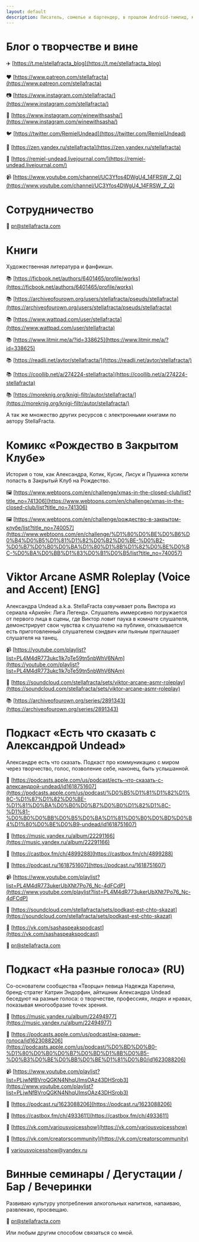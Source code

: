 ```yaml
---
layout: default
description: Писатель, сомелье и бартендер, в прошлом Android-тимлид, мама-кошка с вампирскими клыками.
---
```


# Блог о творчестве и вине

✈️ [https://t.me/stellafracta_blog](https://t.me/stellafracta_blog)

❤️ [https://www.patreon.com/stellafracta](https://www.patreon.com/stellafracta)

📷 [https://www.instagram.com/stellafracta/](https://www.instagram.com/stellafracta/)

🍷 [https://www.instagram.com/winewithsasha/](https://www.instagram.com/winewithsasha/)

🐦 [https://twitter.com/RemielUndead](https://twitter.com/RemielUndead)

🔗 [https://zen.yandex.ru/stellafracta](https://zen.yandex.ru/stellafracta)

🔗 [https://remiel-undead.livejournal.com/](https://remiel-undead.livejournal.com/)

📹 [https://www.youtube.com/channel/UC3Yfos4DWgU4_14FRSW_Z_Q](https://www.youtube.com/channel/UC3Yfos4DWgU4_14FRSW_Z_Q)

# Сотрудничество

📧 [pr@stellafracta.com](mailto:pr@stellafracta.com)

# Книги

Художественная литература и фанфикшн.

📚 [https://ficbook.net/authors/6401465/profile/works](https://ficbook.net/authors/6401465/profile/works)

📚 [https://archiveofourown.org/users/stellafracta/pseuds/stellafracta](https://archiveofourown.org/users/stellafracta/pseuds/stellafracta)

📚 [https://www.wattpad.com/user/stellafracta](https://www.wattpad.com/user/stellafracta)

📚 [https://www.litmir.me/a/?id=338625](https://www.litmir.me/a/?id=338625)

📚 [https://readli.net/avtor/stellafracta/](https://readli.net/avtor/stellafracta/)

📚 [https://coollib.net/a/274224-stellafracta](https://coollib.net/a/274224-stellafracta)

📚 [https://moreknig.org/knigi-filtr/autor/stellafracta/](https://moreknig.org/knigi-filtr/autor/stellafracta/)

А так же множество других ресурсов с электронными книгами по автору StellaFracta.

# Комикс «Рождество в Закрытом Клубе»

История о том, как Александра, Котик, Кусик, Лисук и Пушинка хотели попасть в Закрытый Клуб на Рождество.

🖼️ [https://www.webtoons.com/en/challenge/xmas-in-the-closed-club/list?title_no=741306](https://www.webtoons.com/en/challenge/xmas-in-the-closed-club/list?title_no=741306)

🖼️ [https://www.webtoons.com/en/challenge/рождество-в-закрытом-клубе/list?title_no=740057](https://www.webtoons.com/en/challenge/%D1%80%D0%BE%D0%B6%D0%B4%D0%B5%D1%81%D1%82%D0%B2%D0%BE-%D0%B2-%D0%B7%D0%B0%D0%BA%D1%80%D1%8B%D1%82%D0%BE%D0%BC-%D0%BA%D0%BB%D1%83%D0%B1%D0%B5/list?title_no=740057)

# Viktor Arcane ASMR Roleplay (Voice and Accent) [ENG]

Александра Undead a.k.a. StellaFracta озвучивает роль Виктора из сериала «Аркейн: Лига Легенд». Слушатель иммерсивно погружается от первого лица в сцены, где Виктор ловит паука в комнате слушателя, демонстрирует свои чувства к слушателю на публике, отказывается есть приготовленный слушателем сэндвич или пьяным приглашает слушателя на танец.

📹 [https://youtube.com/playlist?list=PL4M4dR773ukc1lk7oTe59tn5nbWhV6NAm](https://youtube.com/playlist?list=PL4M4dR773ukc1lk7oTe59tn5nbWhV6NAm)

📢 [https://soundcloud.com/stellafracta/sets/viktor-arcane-asmr-roleplay](https://soundcloud.com/stellafracta/sets/viktor-arcane-asmr-roleplay)

📚 [https://archiveofourown.org/series/2891343](https://archiveofourown.org/series/2891343)

# Подкаст «Есть что сказать с Александрой Undead»

Александре есть что сказать. Подкаст про коммуникацию с миром через творчество, голос, позволение себе, наконец, быть услышанной.

📢 [https://podcasts.apple.com/us/podcast/есть-что-сказать-с-александрой-undead/id1618751607](https://podcasts.apple.com/us/podcast/%D0%B5%D1%81%D1%82%D1%8C-%D1%87%D1%82%D0%BE-%D1%81%D0%BA%D0%B0%D0%B7%D0%B0%D1%82%D1%8C-%D1%81-%D0%B0%D0%BB%D0%B5%D0%BA%D1%81%D0%B0%D0%BD%D0%B4%D1%80%D0%BE%D0%B9-undead/id1618751607)

📢 [https://music.yandex.ru/album/22291166](https://music.yandex.ru/album/22291166)

📢 [https://castbox.fm/ch/4899288](https://castbox.fm/ch/4899288)

📢 [https://podcast.ru/1618751607](https://podcast.ru/1618751607)

📹 [https://www.youtube.com/playlist?list=PL4M4dR773ukerUbXNt7Po76_Nc-4dFCdP](https://www.youtube.com/playlist?list=PL4M4dR773ukerUbXNt7Po76_Nc-4dFCdP)

📢 [https://soundcloud.com/stellafracta/sets/podkast-est-chto-skazat](https://soundcloud.com/stellafracta/sets/podkast-est-chto-skazat)

💬 [https://vk.com/sashaspeakspodcast](https://vk.com/sashaspeakspodcast)

📧 [pr@stellafracta.com](mailto:pr@stellafracta.com)

# Подкаст «На разные голоса» (RU)

Со-основатели сообщества «Творцы» певица Надежда Карелина, бренд-стратег Катрин Эндорфин, айтишник Александра Undead беседуют на разные голоса: о творчестве, профессиях, людях и нравах, показывая многообразие точек зрения.

📢 [https://music.yandex.ru/album/22494977](https://music.yandex.ru/album/22494977)

📢 [https://podcasts.apple.com/us/podcast/на-разные-голоса/id1623088206](https://podcasts.apple.com/us/podcast/%D0%BD%D0%B0-%D1%80%D0%B0%D0%B7%D0%BD%D1%8B%D0%B5-%D0%B3%D0%BE%D0%BB%D0%BE%D1%81%D0%B0/id1623088206)

📹 [https://www.youtube.com/playlist?list=PLjwNfBVroQGKN4NhqUImsOAz43DHSrob3](https://www.youtube.com/playlist?list=PLjwNfBVroQGKN4NhqUImsOAz43DHSrob3)

📢 [https://podcast.ru/1623088206](https://podcast.ru/1623088206)

📢 [https://castbox.fm/ch/4933611](https://castbox.fm/ch/4933611)

💬 [https://vk.com/variousvoicesshow](https://vk.com/variousvoicesshow)

🎨 [https://vk.com/creatorscommunity](https://vk.com/creatorscommunity)

📧 [variousvoicesshow@yandex.ru](mailto:variousvoicesshow@yandex.ru)

# Винные семинары / Дегустации / Бар / Вечеринки

Развиваю культуру употребления алкогольных напитков, напаиваю, развлекаю, просвещаю.

📧 [pr@stellafracta.com](mailto:pr@stellafracta.com)

Или любым другим способом связаться со мной.
